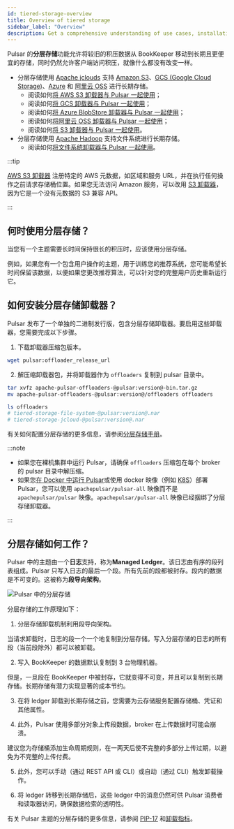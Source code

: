 ```yaml
---
id: tiered-storage-overview
title: Overview of tiered storage
sidebar_label: "Overview"
description: Get a comprehensive understanding of use cases, installation methods, and working principles of Pulsar tiered storage.
---
```


Pulsar 的**分层存储**功能允许将较旧的积压数据从 BookKeeper 移动到长期且更便宜的存储，同时仍然允许客户端访问积压，就像什么都没有改变一样。

* 分层存储使用 [Apache jclouds](https://jclouds.apache.org) 支持 [Amazon S3](https://aws.amazon.com/s3/)、[GCS (Google Cloud Storage)](https://cloud.google.com/storage/)、[Azure](https://azure.microsoft.com/en-us/services/storage/blobs/) 和 [阿里云 OSS](https://www.aliyun.com/product/oss) 进行长期存储。
  * 阅读如何[将 AWS S3 卸载器与 Pulsar 一起使用](tiered-storage-aws.md)；
  * 阅读如何[将 GCS 卸载器与 Pulsar 一起使用](tiered-storage-gcs.md)；
  * 阅读如何[将 Azure BlobStore 卸载器与 Pulsar 一起使用](tiered-storage-azure.md)；
  * 阅读如何[将阿里云 OSS 卸载器与 Pulsar 一起使用](tiered-storage-aliyun.md)；
  * 阅读如何[将 S3 卸载器与 Pulsar 一起使用](tiered-storage-s3.md)。
* 分层存储使用 [Apache Hadoop](http://hadoop.apache.org/) 支持文件系统进行长期存储。
  * 阅读如何[将文件系统卸载器与 Pulsar 一起使用](tiered-storage-filesystem.md)。

:::tip

[AWS S3 卸载器](tiered-storage-aws.md) 注册特定的 AWS 元数据，如区域和服务 URL，并在执行任何操作之前请求存储桶位置。如果您无法访问 Amazon 服务，可以改用 [S3 卸载器](tiered-storage-s3.md)，因为它是一个没有元数据的 S3 兼容 API。

:::


## 何时使用分层存储？

当您有一个主题需要长时间保持很长的积压时，应该使用分层存储。

例如，如果您有一个包含用户操作的主题，用于训练您的推荐系统，您可能希望长时间保留该数据，以便如果您更改推荐算法，可以针对您的完整用户历史重新运行它。

## 如何安装分层存储卸载器？

Pulsar 发布了一个单独的二进制发行版，包含分层存储卸载器。要启用这些卸载器，您需要完成以下步骤。

1. 下载卸载器压缩包版本。

```bash
wget pulsar:offloader_release_url
```

2. 解压缩卸载器包，并将卸载器作为 `offloaders` 复制到 pulsar 目录中。

```bash
tar xvfz apache-pulsar-offloaders-@pulsar:version@-bin.tar.gz
mv apache-pulsar-offloaders-@pulsar:version@/offloaders offloaders

ls offloaders
# tiered-storage-file-system-@pulsar:version@.nar
# tiered-storage-jcloud-@pulsar:version@.nar
```

有关如何配置分层存储的更多信息，请参阅[分层存储手册](cookbooks-tiered-storage.md)。

:::note

* 如果您在裸机集群中运行 Pulsar，请确保 `offloaders` 压缩包在每个 broker 的 pulsar 目录中解压缩。
* 如果您[在 Docker 中运行 Pulsar](getting-started-docker.md)或使用 docker 映像（例如 [K8S](deploy-kubernetes.md)）部署 Pulsar，您可以使用 `apachepulsar/pulsar-all` 映像而不是 `apachepulsar/pulsar` 映像。`apachepulsar/pulsar-all` 映像已经捆绑了分层存储卸载器。

:::

## 分层存储如何工作？

Pulsar 中的主题由一个**日志**支持，称为**Managed Ledger**。该日志由有序的段列表组成。Pulsar 只写入日志的最后一个段。所有先前的段都被封存。段内的数据是不可变的。这被称为**段导向架构**。

![Pulsar 中的分层存储](/assets/pulsar-tiered-storage.png "Tiered Storage")

分层存储的工作原理如下：

1. 分层存储卸载机制利用段导向架构。

  当请求卸载时，日志的段一个一个地复制到分层存储。写入分层存储的日志的所有段（当前段除外）都可以被卸载。

2. 写入 BookKeeper 的数据默认复制到 3 台物理机器。

  但是，一旦段在 BookKeeper 中被封存，它就变得不可变，并且可以复制到长期存储。长期存储有潜力实现显著的成本节约。

3. 在将 ledger 卸载到长期存储之前，您需要为云存储服务配置存储桶、凭证和其他属性。

4. 此外，Pulsar 使用多部分对象上传段数据，broker 在上传数据时可能会崩溃。

  建议您为存储桶添加生命周期规则，在一两天后使不完整的多部分上传过期，以避免为不完整的上传付费。

5. 此外，您可以手动（通过 REST API 或 CLI）或自动（通过 CLI）触发卸载操作。

6. 将 ledger 转移到长期存储后，这些 ledger 中的消息仍然可供 Pulsar 消费者和读取器访问，确保数据检索的透明性。

有关 Pulsar 主题的分层存储的更多信息，请参阅 [PIP-17](https://github.com/apache/pulsar/wiki/PIP-17:-Tiered-storage-for-Pulsar-topics) 和[卸载指标](reference-metrics.md#offload-metrics)。
